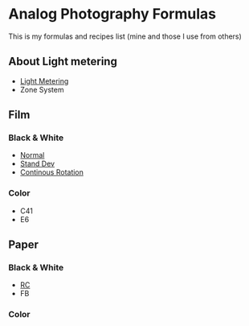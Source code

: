 # Analog Photography Formulas

This is my formulas and recipes list (mine and those I use from others)

## About Light metering
 * [Light Metering](light_metering/light_metering.md)
 * Zone System

## Film

### Black & White
 * [Normal](film/BW/normal_dev.md)
 * [Stand Dev](film/BW/stand_dev.md)
 * [Continous Rotation](film/BW/continous_rotation_dev.md)

### Color
 * C41
 * E6

## Paper

### Black & White
 * [RC](paper/BW/RC.md)
 * FB

### Color
